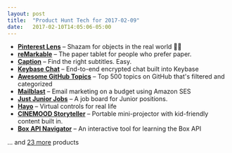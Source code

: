 ```yaml
---
layout: post
title:  "Product Hunt Tech for 2017-02-09"
date:   2017-02-10T14:05:06-05:00
---
```


* **[Pinterest Lens](https://www.producthunt.com/posts/pinterest-lens?utm_campaign=producthunt-api&utm_medium=api&utm_source=Application%3A+Daily+Digest+RSS+%28ID%3A+3202%29)** – Shazam for objects in the real world 📌🔎
* **[reMarkable](https://www.producthunt.com/posts/remarkable-4?utm_campaign=producthunt-api&utm_medium=api&utm_source=Application%3A+Daily+Digest+RSS+%28ID%3A+3202%29)** – The paper tablet for people who prefer paper.
* **[Caption](https://www.producthunt.com/posts/caption?utm_campaign=producthunt-api&utm_medium=api&utm_source=Application%3A+Daily+Digest+RSS+%28ID%3A+3202%29)** – Find the right subtitles. Easy.
* **[Keybase Chat](https://www.producthunt.com/posts/keybase-chat?utm_campaign=producthunt-api&utm_medium=api&utm_source=Application%3A+Daily+Digest+RSS+%28ID%3A+3202%29)** – End-to-end encrypted chat built into Keybase
* **[Awesome GitHub Topics](https://www.producthunt.com/posts/awesome-github-topics?utm_campaign=producthunt-api&utm_medium=api&utm_source=Application%3A+Daily+Digest+RSS+%28ID%3A+3202%29)** – Top 500 topics on GitHub that's filtered and categorized
* **[Mailblast](https://www.producthunt.com/posts/mailblast?utm_campaign=producthunt-api&utm_medium=api&utm_source=Application%3A+Daily+Digest+RSS+%28ID%3A+3202%29)** – Email marketing on a budget using Amazon SES
* **[Just Junior Jobs](https://www.producthunt.com/posts/just-junior-jobs?utm_campaign=producthunt-api&utm_medium=api&utm_source=Application%3A+Daily+Digest+RSS+%28ID%3A+3202%29)** – A job board for Junior positions.
* **[Hayo](https://www.producthunt.com/posts/hayo-2?utm_campaign=producthunt-api&utm_medium=api&utm_source=Application%3A+Daily+Digest+RSS+%28ID%3A+3202%29)** – Virtual controls for real life
* **[CINEMOOD Storyteller](https://www.producthunt.com/posts/cinemood-storyteller?utm_campaign=producthunt-api&utm_medium=api&utm_source=Application%3A+Daily+Digest+RSS+%28ID%3A+3202%29)** – Portable mini-projector with kid-friendly content built in.
* **[Box API Navigator](https://www.producthunt.com/posts/box-api-navigator?utm_campaign=producthunt-api&utm_medium=api&utm_source=Application%3A+Daily+Digest+RSS+%28ID%3A+3202%29)** – An interactive tool for learning the Box API

… and [23 more](https://www.producthunt.com/tech) products